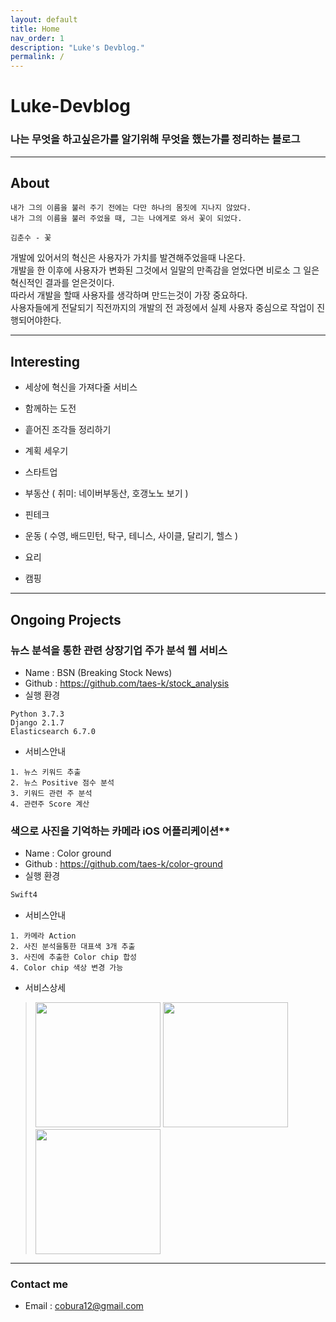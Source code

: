 ```yaml
---
layout: default
title: Home
nav_order: 1
description: "Luke's Devblog."
permalink: /
---
```


<h1> Luke-Devblog</h1>
<h3>나는 무엇을 하고싶은가를 알기위해 무엇을 했는가를 정리하는 블로그</h3>

---

## About
~~~
내가 그의 이름을 불러 주기 전에는 다만 하나의 몸짓에 지나지 않았다.  
내가 그의 이름을 불러 주었을 때, 그는 나에게로 와서 꽃이 되었다.  

김춘수 - 꽃
~~~
개발에 있어서의 혁신은 사용자가 가치를 발견해주었을때 나온다.  
개발을 한 이후에 사용자가 변화된 그것에서 일말의 만족감을 얻었다면 비로소 그 일은 혁신적인 결과를 얻은것이다.  
따라서 개발을 할때 사용자를 생각하며 만드는것이 가장 중요하다.  
사용자들에게 전달되기 직전까지의 개발의 전 과정에서 실제 사용자 중심으로 작업이 진행되어야한다. 

---
## Interesting

- 세상에 혁신을 가져다줄 서비스
- 함께하는 도전
- 흩어진 조각들 정리하기
- 계획 세우기
 
- 스타트업
- 부동산 ( 취미: 네이버부동산, 호갱노노 보기 )
- 핀테크 
- 운동 ( 수영, 배드민턴, 탁구, 테니스, 사이클, 달리기, 헬스 )
- 요리
- 캠핑
---
## Ongoing Projects
### 뉴스 분석을 통한 관련 상장기업 주가 분석 웹 서비스
- Name : BSN (Breaking Stock News)
- Github : <https://github.com/taes-k/stock_analysis>
- 실행 환경
```
Python 3.7.3  
Django 2.1.7  
Elasticsearch 6.7.0
```
- 서비스안내
```
1. 뉴스 키워드 추출
2. 뉴스 Positive 점수 분석
3. 키워드 관련 주 분석
4. 관련주 Score 계산
```
### 색으로 사진을 기억하는 카메라 iOS 어플리케이션**
- Name : Color ground
- Github : <https://github.com/taes-k/color-ground>
- 실행 환경
```c
Swift4
```
- 서비스안내
```
1. 카메라 Action
2. 사진 분석을통한 대표색 3개 추출
3. 사진에 추출한 Color chip 합성
4. Color chip 색상 변경 가능
```
- 서비스상세
> <div>
> <img width="200" src="https://github.com/taes-k/color-ground/raw/master/color-ground1.jpg">
> <img width="200" src="https://github.com/taes-k/color-ground/raw/master/color-ground5.jpg">
> <img width="200" src="https://github.com/taes-k/color-ground/raw/master/color-ground6.jpg">
> </div>

---

### Contact me
- Email : cobura12@gmail.com
